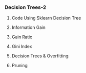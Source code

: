 ### Decision Trees-2 ###

1. Code Using Sklearn Decision Tree

2. Information Gain

3. Gain Ratio

4. Gini Index

5. Decision Trees & Overfitting

6. Pruning
